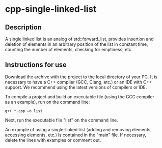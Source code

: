 # cpp-single-linked-list

## Description

A single linked list is an analog of std::forward_list, provides insertion and deletion of elements in an arbitrary position of the list in constant time, counting the number of elements, checking for emptiness, etc.

## Instructions for use

Download the archive with the project to the local directory of your PC. It is necessary to have a C++ compiler (GCC, Clang, etc.) or an IDE with C++ support.  We recommend using the latest versions of compilers or IDE. 

To compile a project and build an executable file (using the GCC compiler as an example), run on the command line:
```
g++ *.cpp –o list
```
Next, run the executable file "list" on the command line.

An example of using a single-linked-list (adding and removing elements, accessing elements, etc.) is contained in the "main" file. If necessary, delete the lines with examples or comment out.
